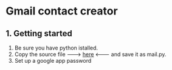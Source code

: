 # Gmail contact creator

## 1. Getting started
1. Be sure you have python istalled.
2. Copy the source file ---> [here](https://raw.githubusercontent.com/brittonlaroche/MongoDB-Demos/master/util/mail/source/mail.py) <--- and save it as mail.py.
3. Set up a google app password 



